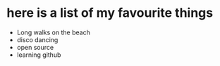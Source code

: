 # here is a list of my favourite things
* Long walks on the beach
* disco dancing
* open source
* learning github
